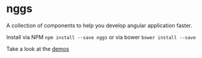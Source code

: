# nggs
A collection of components to help you develop angular application faster.

Install via NPM `npm install --save nggs` or via bower `bower install --save`

Take a look at the [demos](http://sougiovn.github.io/nggs/)
